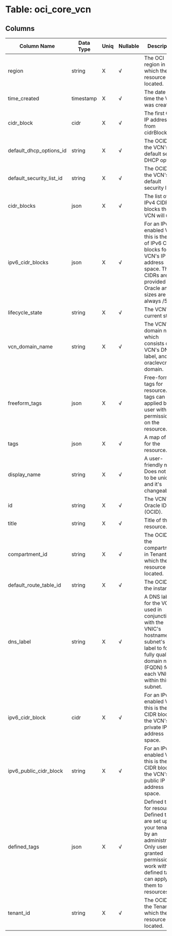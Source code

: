 # Table: oci_core_vcn

## Columns 

|  Column Name   |  Data Type  | Uniq | Nullable | Description | 
|  ----  | ----  | ----  | ----  | ---- | 
| region | string | X | √ | The OCI region in which the resource is located. | 
| time_created | timestamp | X | √ | The date and time the VCN was created. | 
| cidr_block | cidr | X | √ | The first CIDR IP address from cidrBlocks. | 
| default_dhcp_options_id | string | X | √ | The OCID for the VCN's default set of DHCP options. | 
| default_security_list_id | string | X | √ | The OCID for the VCN's default security list. | 
| cidr_blocks | json | X | √ | The list of IPv4 CIDR blocks the VCN will use. | 
| ipv6_cidr_blocks | json | X | √ | For an IPv6-enabled VCN, this is the list of IPv6 CIDR blocks for the VCN's IP address space. The CIDRs are provided by Oracle and the sizes are always /56. | 
| lifecycle_state | string | X | √ | The VCN's current state. | 
| vcn_domain_name | string | X | √ | The VCN's domain name, which consists of the VCN's DNS label, and the oraclevcn.com domain. | 
| freeform_tags | json | X | √ | Free-form tags for resource. This tags can be applied by any user with permissions on the resource. | 
| tags | json | X | √ | A map of tags for the resource. | 
| display_name | string | X | √ | A user-friendly name. Does not have to be unique, and it's changeable. | 
| id | string | X | √ | The VCN's Oracle ID (OCID). | 
| title | string | X | √ | Title of the resource. | 
| compartment_id | string | X | √ | The OCID of the compartment in Tenant in which the resource is located. | 
| default_route_table_id | string | X | √ | The OCID of the instance. | 
| dns_label | string | X | √ | A DNS label for the VCN, used in conjunction with the VNIC's hostname and subnet's DNS label to form a fully qualified domain name (FQDN) for each VNIC within this subnet. | 
| ipv6_cidr_block | cidr | X | √ | For an IPv6-enabled VCN, this is the IPv6 CIDR block for the VCN's private IP address space. | 
| ipv6_public_cidr_block | string | X | √ | For an IPv6-enabled VCN, this is the IPv6 CIDR block for the VCN's public IP address space. | 
| defined_tags | json | X | √ | Defined tags for resource. Defined tags are set up in your tenancy by an administrator. Only users granted permission to work with the defined tags can apply them to resources. | 
| tenant_id | string | X | √ | The OCID of the Tenant in which the resource is located. | 


